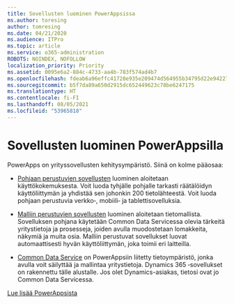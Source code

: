 ```yaml
---
title: Sovellusten luominen PowerAppsissa
ms.author: toresing
author: tomresing
ms.date: 04/21/2020
ms.audience: ITPro
ms.topic: article
ms.service: o365-administration
ROBOTS: NOINDEX, NOFOLLOW
localization_priority: Priority
ms.assetid: 0095e6a2-884c-4733-aa4b-783f574ad4b7
ms.openlocfilehash: fdeab6a96effc41728e935e209474d564955b34795d22e94227ca741368462b6
ms.sourcegitcommit: b5f7da89a650d2915dc652449623c78be6247175
ms.translationtype: HT
ms.contentlocale: fi-FI
ms.lasthandoff: 08/05/2021
ms.locfileid: "53965818"
---
```

# <a name="create-apps-with-powerapps"></a>Sovellusten luominen PowerAppsilla

PowerApps on yrityssovellusten kehitysympäristö. Siinä on kolme pääosaa: 
  
- [Pohjaan perustuvien sovellusten](https://go.microsoft.com/fwlink/?linkid=874495) luominen aloitetaan käyttökokemuksesta. Voit luoda tyhjälle pohjalle tarkasti räätälöidyn käyttöliittymän ja yhdistää sen johonkin 200 tietolähteestä. Voit luoda pohjaan perustuvia verkko‑, mobiili‑ ja tablettisovelluksia. 
    
- [Malliin perustuvien sovellusten](https://go.microsoft.com/fwlink/?linkid=874496) luominen aloitetaan tietomallista. Sovelluksen pohjana käytetään Common Data Servicessa olevia tärkeitä yritystietoja ja prosesseja, joiden avulla muodostetaan lomakkeita, näkymiä ja muita osia. Malliin perustuvat sovellukset luovat automaattisesti hyvän käyttöliittymän, joka toimii eri laitteilla. 
    
- [Common Data Service](https://go.microsoft.com/fwlink/?linkid=874497) on PowerAppsiin liitetty tietoympäristö, jonka avulla voit säilyttää ja mallintaa yritystietoja. Dynamics 365 ‑sovellukset on rakennettu tälle alustalle. Jos olet Dynamics-asiakas, tietosi ovat jo Common Data Servicessa. 
    
[Lue lisää PowerAppsista](https://go.microsoft.com/fwlink/?linkid=874498)
  

